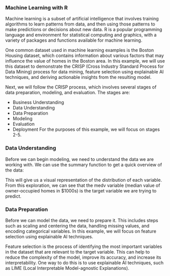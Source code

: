 ### Machine Learning with R

Machine learning is a subset of artificial intelligence that involves training algorithms to learn patterns from data, and then using those patterns to make predictions or decisions about new data. R is a popular programming language and environment for statistical computing and graphics, with a variety of packages and functions available for machine learning.

One common dataset used in machine learning examples is the Boston Housing dataset, which contains information about various factors that may influence the value of homes in the Boston area. In this example, we will use this dataset to demonstrate the CRISP (Cross Industry Standard Process for Data Mining) process for data mining, feature selection using explainable AI techniques, and deriving actionable insights from the resulting model.

Next, we will follow the CRISP process, which involves several stages of data preparation, modeling, and evaluation. The stages are:
- Business Understanding
- Data Understanding
- Data Preparation
- Modeling
- Evaluation
- Deployment
For the purposes of this example, we will focus on stages 2-5.

### Data Understanding
Before we can begin modeling, we need to understand the data we are working with. We can use the summary function to get a quick overview of the data:

This will give us a visual representation of the distribution of each variable. From this exploration, we can see that the medv variable (median value of owner-occupied homes in $1000s) is the target variable we are trying to predict.

### Data Preparation
Before we can model the data, we need to prepare it. This includes steps such as scaling and centering the data, handling missing values, and encoding categorical variables. In this example, we will focus on feature selection using explainable AI techniques.

Feature selection is the process of identifying the most important variables in the dataset that are relevant to the target variable. This can help to reduce the complexity of the model, improve its accuracy, and increase its interpretability. One way to do this is to use explainable AI techniques, such as LIME (Local Interpretable Model-agnostic Explanations).
